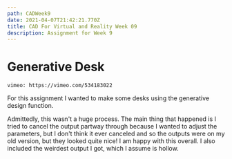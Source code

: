 ```yaml
---
path: CADWeek9
date: 2021-04-07T21:42:21.770Z
title: CAD For Virtual and Reality Week 09
description: Assignment for Week 9
---
```

# Generative Desk

`vimeo: https://vimeo.com/534183022`

For this assignment I wanted to make some desks using the generative design function.

Admittedly, this wasn't a huge process. The main thing that happened is I tried to cancel the output partway through because I wanted to adjust the parameters, but I don't think it ever canceled and so the outputs were on my old version, but they looked quite nice! I am happy with this overall. I also included the weirdest output I got, which I assume is hollow. 

